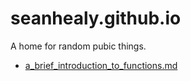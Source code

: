 # seanhealy.github.io
A home for random pubic things.

- [a_brief_introduction_to_functions.md](a_brief_introduction_to_functions.md)
